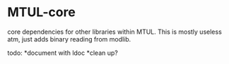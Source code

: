 # MTUL-core
core dependencies for other libraries within MTUL. This is mostly useless atm, just adds binary reading from modlib.

todo:
*document with ldoc
*clean up?
